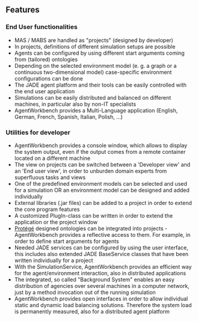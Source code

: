 ## Features

### End User functionalities

* MAS / MABS are handled as "projects" \(designed by developer\)
* In projects, definitions of different simulation setups are possible
* Agents can be configured by using different start arguments coming from \(tailored\) ontologies
* Depending on the selected environment model \(e. g. a graph or a continuous two-dimensional model\) case-specific environment configurations can be done
* The JADE agent platform and their tools can be easily controlled with the end user application
* Simulations can be easily distributed and balanced on different machines, in particular also by non-IT specialists
* AgentWorkbench provides a Multi-Language application \(English, German, French, Spanish, Italian, Polish, …\)

### Utilities for developer

* AgentWorkbench provides a console window, which allows to display the system output, even if the output comes from a remote container located on a different machine
* The view on projects can be switched between a 'Developer view' and an 'End user view', in order to unburden domain experts from superfluous tasks and views
* One of the predefined environment models can be selected and used for a simulation OR an environment model can be designed and added individually
* External libraries \(.jar files\) can be added to a project in order to extend the core program features
* A customized PlugIn-class can be written in order to extend the application or the project window
* [Protégé](https://github.com/protegeproject/) designed ontologies can be integrated into projects - AgentWorkbench provides a reflective access to them. For example, in order to define start arguments for agents
* Needed JADE services can be configured by using the user interface, this includes also extended JADE BaseService classes that have been written individually for a project
* With the SimulationService, AgentWorkbench provides an efficient way for the agent/environment interaction, also in distributed applications
* The integrated, so called "Background System" enables an easy distribution of agencies over several machines in a computer network, just by a method invocation out of the running simulation
* AgentWorkbench provides open interfaces in order to allow individual static and dynamic load balancing solutions. Therefore the system load is permanently measured, also for a distributed agent platform



